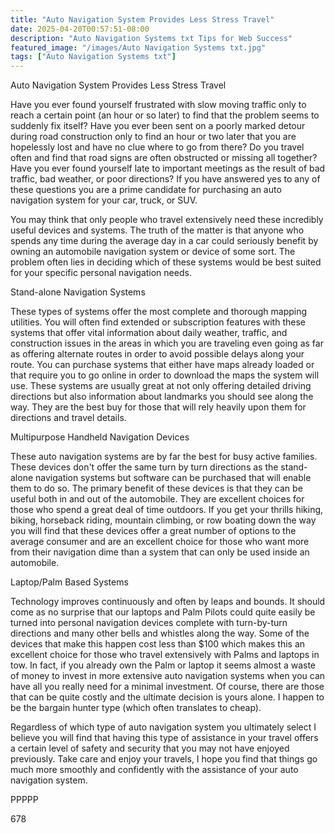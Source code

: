 ```yaml
---
title: "Auto Navigation System Provides Less Stress Travel"
date: 2025-04-20T00:57:51-08:00
description: "Auto Navigation Systems txt Tips for Web Success"
featured_image: "/images/Auto Navigation Systems txt.jpg"
tags: ["Auto Navigation Systems txt"]
---
```


Auto Navigation System Provides Less Stress Travel

Have you ever found yourself frustrated with slow moving traffic only to reach a certain point (an hour or so later) to find that the problem seems to suddenly fix itself? Have you ever been sent on a poorly marked detour during road construction only to find an hour or two later that you are hopelessly lost and have no clue where to go from there? Do you travel often and find that road signs are often obstructed or missing all together? Have you ever found yourself late to important meetings as the result of bad traffic, bad weather, or poor directions? If you have answered yes to any of these questions you are a prime candidate for purchasing an auto navigation system for your car, truck, or SUV.

You may think that only people who travel extensively need these incredibly useful devices and systems. The truth of the matter is that anyone who spends any time during the average day in a car could seriously benefit by owning an automobile navigation system or device of some sort. The problem often lies in deciding which of these systems would be best suited for your specific personal navigation needs. 

Stand-alone Navigation Systems

These types of systems offer the most complete and thorough mapping utilities. You will often find extended or subscription features with these systems that offer vital information about daily weather, traffic, and construction issues in the areas in which you are traveling even going as far as offering alternate routes in order to avoid possible delays along your route. You can purchase systems that either have maps already loaded or that require you to go online in order to download the maps the system will use. These systems are usually great at not only offering detailed driving directions but also information about landmarks you should see along the way. They are the best buy for those that will rely heavily upon them for directions and travel details.

Multipurpose Handheld Navigation Devices

These auto navigation systems are by far the best for busy active families. These devices don't offer the same turn by turn directions as the stand-alone navigation systems but software can be purchased that will enable them to do so. The primary benefit of these devices is that they can be useful both in and out of the automobile. They are excellent choices for those who spend a great deal of time outdoors. If you get your thrills hiking, biking, horseback riding, mountain climbing, or row boating down the way you will find that these devices offer a great number of options to the average consumer and are an excellent choice for those who want more from their navigation dime than a system that can only be used inside an automobile.

Laptop/Palm Based Systems

Technology improves continuously and often by leaps and bounds. It should come as no surprise that our laptops and Palm Pilots could quite easily be turned into personal navigation devices complete with turn-by-turn directions and many other bells and whistles along the way. Some of the devices that make this happen cost less than $100 which makes this an excellent choice for those who travel extensively with Palms and laptops in tow.  In fact, if you already own the Palm or laptop it seems almost a waste of money to invest in more extensive auto navigation systems when you can have all you really need for a minimal investment. Of course, there are those that can be quite costly and the ultimate decision is yours alone. I happen to be the bargain hunter type (which often translates to cheap).

Regardless of which type of auto navigation system you ultimately select I believe you will find that having this type of assistance in your travel offers a certain level of safety and security that you may not have enjoyed previously. Take care and enjoy your travels, I hope you find that things go much more smoothly and confidently with the assistance of your auto navigation system.

PPPPP

678

